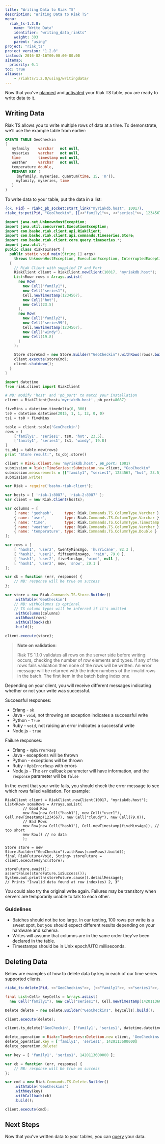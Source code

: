 ```yaml
---
title: "Writing Data to Riak TS"
description: "Writing Data to Riak TS"
menu:
  riak_ts-1.2.0:
    name: "Write Data"
    identifier: "writing_data_riakts"
    weight: 303
    parent: "using"
project: "riak_ts"
project_version: "1.2.0"
lastmod: 2016-02-16T00:00:00-00:00
sitemap:
  priority: 0.1
toc: true
aliases:
    - /riakts/1.2.0/using/writingdata/
---
```


[activating]: ../creating-activating/
[planning]: ../planning/
[querying]: ../querying/

Now that you've [planned][planning] and [activated][activating] your Riak TS table, you are ready to write data to it.

## Writing Data

Riak TS allows you to write multiple rows of data at a time. To demonstrate, we'll use the example table from earlier:

```sql
CREATE TABLE GeoCheckin
(
   myfamily    varchar   not null,
   myseries    varchar   not null,
   time        timestamp not null,
   weather     varchar   not null,
   temperature double,
   PRIMARY KEY (
     (myfamily, myseries, quantum(time, 15, 'm')),
     myfamily, myseries, time
   )
)
```

To write data to your table, put the data in a list:

```erlang
{ok, Pid} = riakc_pb_socket:start_link("myriakdb.host", 10017).
riakc_ts:put(Pid, "GeoCheckin", [[<<"family1">>, <<"series1">>, 1234567, <<"hot">>, 23.5], [<<"family2">>, <<"series99">>, 1234567, <<"windy">>, 19.8]]).
```

```java
import java.net.UnknownHostException;
import java.util.concurrent.ExecutionException;
import com.basho.riak.client.api.RiakClient;
import com.basho.riak.client.api.commands.timeseries.Store;
import com.basho.riak.client.core.query.timeseries.*;
import java.util.*;
public class RiakTSInsert {
  public static void main(String [] args)
    throws UnknownHostException, ExecutionException, InterruptedException
  {
    // Riak Client with supplied IP and Port
    RiakClient client = RiakClient.newClient(10017, "myriakdb.host");
    List<Row> rows = Arrays.asList(
      new Row(
        new Cell("family1"),
        new Cell("series1"),
        Cell.newTimestamp(1234567),
        new Cell("hot"),
        new Cell(23.5)
      ),
      new Row(
        new Cell("family2"),
        new Cell("series99"),
        Cell.newTimestamp(1234567),
        new Cell("windy"),
        new Cell(19.8)
      )
    );

    Store storeCmd = new Store.Builder("GeoCheckin").withRows(rows).build();
    client.execute(storeCmd);
    client.shutdown();
  }
}
```

```python
import datetime
from riak.client import RiakClient

# NB: modify 'host' and 'pb_port' to match your installation
client = RiakClient(host='myriakdb.host', pb_port=8087)

fiveMins = datetime.timedelta(0, 300)
ts0 = datetime.datetime(2015, 1, 1, 12, 0, 0)
ts1 = ts0 + fiveMins

table = client.table('GeoCheckin')
rows = [
    ['family1', 'series1', ts0, 'hot', 23.5],
    ['family1', 'series1', ts1, 'windy', 19.8]
]
ts_obj = table.new(rows)
print "Store result:", ts_obj.store()
```

```ruby
client = Riak::Client.new 'myriakdb.host', pb_port: 10017
submission = Riak::TimeSeries::Submission.new client, "GeoCheckin"
submission.measurements = [["family1", "series1", 1234567, "hot", 23.5], ["family2", "series99", 1234567, "windy", 19.8]]
submission.write!
```

```javascript
var Riak = require('basho-riak-client');

var hosts = [ 'riak-1:8087', 'riak-2:8087' ];
var client = new Riak.Client(hosts);

var columns = [
    { name: 'geohash',     type: Riak.Commands.TS.ColumnType.Varchar },
    { name: 'user',        type: Riak.Commands.TS.ColumnType.Varchar },
    { name: 'time',        type: Riak.Commands.TS.ColumnType.Timestamp },
    { name: 'weather',     type: Riak.Commands.TS.ColumnType.Varchar },
    { name: 'temperature', type: Riak.Commands.TS.ColumnType.Double }
];

var rows = [
    [ 'hash1', 'user2', twentyMinsAgo, 'hurricane', 82.3 ],
    [ 'hash1', 'user2', fifteenMinsAgo, 'rain', 79.0 ],
    [ 'hash1', 'user2', fiveMinsAgo, 'wind', null ],
    [ 'hash1', 'user2', now, 'snow', 20.1 ]
];

var cb = function (err, response) {
    // NB: response will be true on success
};

var store = new Riak.Commands.TS.Store.Builder()
    .withTable('GeoCheckin')
    // NB: withColumns is optional
    // TS column types will be inferred if it's omitted
    .withColumns(columns)
    .withRows(rows)
    .withCallback(cb)
    .build();

client.execute(store);
```

>**Note on validation**:
>
>Riak TS 1.1.0 validates all rows on the server side before writing occurs, checking the number of row elements and types. If any of the rows fails validation then none of the rows will be written.  An error message will be returned with the index numbers of the invalid rows in the batch. The first item in the batch being index one.

Depending on your client, you will receive different messages indicating whether or not your write was successful.

Successful responses:

* Erlang - `ok`
* Java - `void`, not throwing an exception indicates a successful write
* Python - `True`
* Ruby - `void`, not raising an error indicates a successful write
* Node.js - `true`

Failure responses:

* Erlang - `RpbErrorResp`
* Java - exceptions will be thrown
* Python - exceptions will be thrown
* Ruby - `RpbErrorResp` with errors
* Node.js - The `err` callback parameter will have information, and the `response` parameter will be `false`

In the event that your write fails, you should check the error message to see which rows failed validation. For example:

```
RiakClient client = RiakClient.newClient(10017, "myriakdb.host");
List<Row> someRows = Arrays.asList(
        // Good Row
        new Row(new Cell("hash1"), new Cell("user1"), Cell.newTimestamp(1234567), new Cell("cloudy"), new Cell(79.0)),
        // Bad Rows
        new Row(new Cell("hash1"), Cell.newTimestamp(fiveMinsAgo)), // too short
        new Row() // no data
        );

Store store = new Store.Builder("GeoCheckin").withRows(someRows).build();
final RiakFuture<Void, String> storeFuture = client.executeAsync(store);

storeFuture.await();
assertFalse(storeFuture.isSuccess());
System.out.println(storeFuture.cause().detailMessage);
// Prints "Invalid data found at row index(es) 2, 3"
```

You could also try the original write again. Failures may be transitory when servers are temporarily unable to talk to each other.

### Guidelines

* Batches should not be too large. In our testing, 100 rows per write is a sweet spot, but you should expect different results depending on your hardware and schema.
* Writes will assume that columns are in the same order they've been declared in the table.
* Timestamps should be in Unix epoch/UTC milliseconds.

## Deleting Data

Below are examples of how to delete data by key in each of our time series supported clients.

```erlang
riakc_ts:delete(Pid, <<"GeoCheckins">>, [<<"family1">>, <<"series1">>, 1420113600000]).
```

```java
final List<Cell> keyCells = Arrays.asList(
  new Cell("family1"), new Cell("series1"), Cell.newTimestamp(1420113600000));

Delete delete = new Delete.Builder("GeoCheckins", keyCells).build();

client.execute(delete);
```

```python
client.ts_delete('GeoCheckin', ['family1', 'series1', datetime.datetime(2015, 1, 1, 12, 0, 0)])
```

```ruby
delete_operation = Riak::TimeSeries::Deletion.new client, 'GeoCheckins'
delete_operation.key = ['family1', 'series1', 1420113600000]
delete_operation.delete!
```

```javascript
var key = [ 'family1', 'series1', 1420113600000 ];

var cb = function (err, response) {
    // NB: response will be true on success
};

var cmd = new Riak.Commands.TS.Delete.Builder()
    .withTable('GeoCheckins')
    .withKey(key)
    .withCallback(cb)
    .build();

client.execute(cmd);
```

## Next Steps

Now that you've written data to your tables, you can [query][querying] your data.
